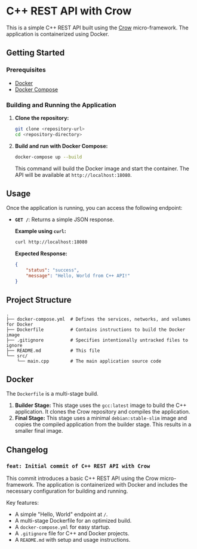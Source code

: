 # C++ REST API with Crow

This is a simple C++ REST API built using the [Crow](https://github.com/CrowCpp/Crow) micro-framework. The application is containerized using Docker.

## Getting Started

### Prerequisites

*   [Docker](https://docs.docker.com/get-docker/)
*   [Docker Compose](https://docs.docker.com/compose/install/)

### Building and Running the Application

1.  **Clone the repository:**

    ```bash
    git clone <repository-url>
    cd <repository-directory>
    ```

2.  **Build and run with Docker Compose:**

    ```bash
    docker-compose up --build
    ```

    This command will build the Docker image and start the container. The API will be available at `http://localhost:18080`.

## Usage

Once the application is running, you can access the following endpoint:

*   **`GET /`**: Returns a simple JSON response.

    **Example using `curl`:**

    ```bash
    curl http://localhost:18080
    ```

    **Expected Response:**

    ```json
    {
        "status": "success",
        "message": "Hello, World from C++ API!"
    }
    ```

## Project Structure

```
.
├── docker-compose.yml  # Defines the services, networks, and volumes for Docker
├── Dockerfile          # Contains instructions to build the Docker image
├── .gitignore          # Specifies intentionally untracked files to ignore
├── README.md           # This file
└── src/
    └── main.cpp        # The main application source code
```

## Docker

The `Dockerfile` is a multi-stage build.

1.  **Builder Stage:** This stage uses the `gcc:latest` image to build the C++ application. It clones the Crow repository and compiles the application.
2.  **Final Stage:** This stage uses a minimal `debian:stable-slim` image and copies the compiled application from the builder stage. This results in a smaller final image.

## Changelog

### `feat: Initial commit of C++ REST API with Crow`

This commit introduces a basic C++ REST API using the Crow micro-framework. The application is containerized with Docker and includes the necessary configuration for building and running.

Key features:
- A simple "Hello, World" endpoint at `/`.
- A multi-stage Dockerfile for an optimized build.
- A `docker-compose.yml` for easy startup.
- A `.gitignore` file for C++ and Docker projects.
- A `README.md` with setup and usage instructions.